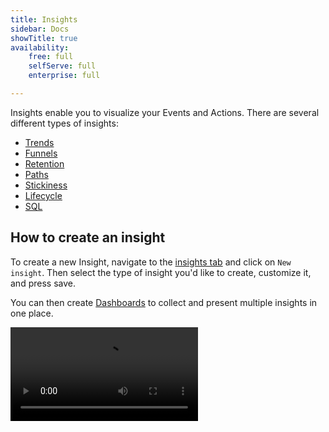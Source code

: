 ```yaml
---
title: Insights
sidebar: Docs
showTitle: true
availability:
    free: full
    selfServe: full
    enterprise: full

---
```


Insights enable you to visualize your Events and Actions. There are several different types of insights:

-   [Trends](/docs/user-guides/trends)
-   [Funnels](/docs/user-guides/funnels)
-   [Retention](/docs/user-guides/retention)
-   [Paths](/docs/user-guides/paths)
-   [Stickiness](/docs/product-analytics/stickiness)
-   [Lifecycle](/docs/user-guides/lifecycle)
-   [SQL](/docs/product-analytics/hogql#sql-insights)

## How to create an insight

To create a new Insight, navigate to the [insights tab](https://app.posthog.com/insights) and click on `New insight`. Then select the type of insight you'd like to create, customize it, and press save.

You can then create [Dashboards](/docs/product-analytics/dashboards) to collect and present multiple insights in one place.

![How to create a new insight](../../images/products/product-analytics/create-new-insight.mp4)

